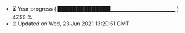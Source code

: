 - ⏳ Year progress { ██████████████▁▁▁▁▁▁▁▁▁▁▁▁▁▁▁▁ } 47.55 %
- ⏰ Updated on Wed, 23 Jun 2021 13:20:51 GMT

